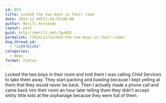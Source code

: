 ```yaml
---
id: 893
title: Locked the two boys in their room
date: 2014-12-04T21:54:53+00:00
author: Merill Fernando
layout: post
guid: http://merill.net/?p=893
permalink: /2014/12/locked-the-two-boys-in-their-room/
dsq_thread_id:
  - "3289702204"
categories:
  - News
format: status
---
```

Locked the two boys in their room and told them I was calling Child Services to take them away. They start packing and bawling because I kept yelling at them that they would never be back. Then I actually made a phone call and came back into their room an hour later telling them they didn't accept shitty little kids at the orphanage because they were full of them.